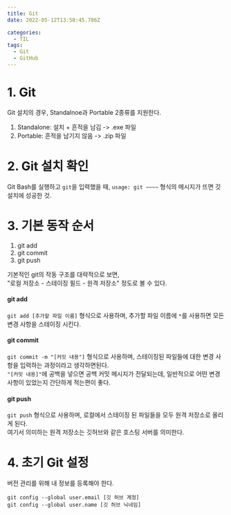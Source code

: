 ```yaml
---
title: Git
date: 2022-05-12T13:58:45.786Z

categories:
  - TIL
tags:
  - Git
  - GitHub
---
```


# 1. Git
Git 설치의 경우, Standalnoe과 Portable 2종류를 지원한다.  
1. Standalone: 설치 + 흔적을 남김 -> .exe 파일
2. Portable: 흔적을 남기지 않음 -> .zip 파일

# 2. Git 설치 확인
Git Bash를 실행하고 `git`을 입력했을 때, `usage: git ~~~~` 형식의 메시지가 뜨면 깃 설치에 성공한 것.  

# 3. 기본 동작 순서
1. git add
2. git commit
3. git push

기본적인 git의 작동 구조를 대략적으로 보면,  
"로컬 저장소 - 스테이징 필드 - 원격 저장소" 정도로 볼 수 있다.
#### git add
`git add [추가할 파일 이름]` 형식으로 사용하며, 추가할 파일 이름에 `*`를 사용하면 모든 변경 사항을 스테이징 시킨다.
#### git commit
`git commit -m "[커밋 내용"]` 형식으로 사용하며, 스테이징된 파일들에 대한 변경 사항을 입력하는 과정이라고 생각하면된다.  
`"[커밋 내용]"`에 공백을 넣으면 공백 커밋 메시지가 전달되는데, 일반적으로 어떤 변경 사항이 있었는지 간단하게 적는편이 좋다.
#### git push
`git push` 형식으로 사용하며, 로컬에서 스테이징 된 파일들을 모두 원격 저장소로 올리게 된다.  
여기서 의미하는 원격 저장소는 깃허브와 같은 호스팅 서버를 의미한다.

# 4. 초기 Git 설정
버전 관리를 위해 내 정보를 등록해야 한다.  
```
git config --global user.email [깃 허브 계정]
git config --global user.name [깃 허브 닉네임]
```